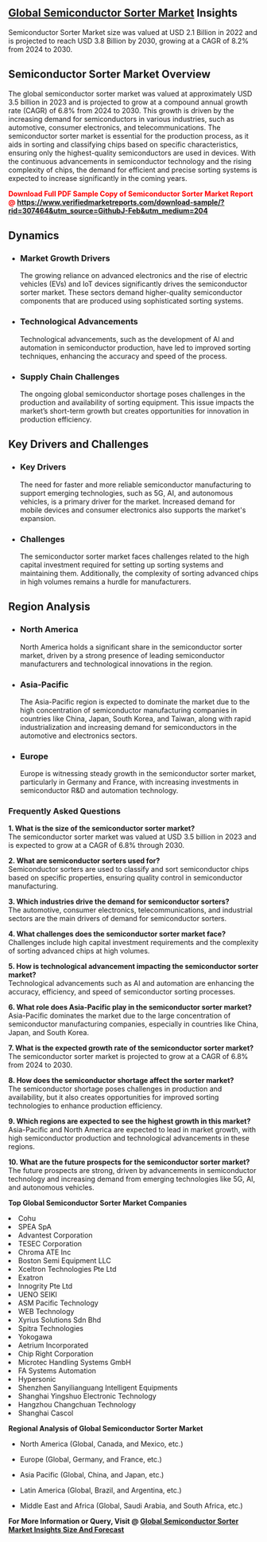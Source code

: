 <h2><a href="https://www.verifiedmarketreports.com/download-sample/?rid=307464&amp;utm_source=GithubJ&amp;utm_medium=204" target="_blank">Global Semiconductor Sorter Market</a> Insights</h2><p>Semiconductor Sorter Market size was valued at USD 2.1 Billion in 2022 and is projected to reach USD 3.8 Billion by 2030, growing at a CAGR of 8.2% from 2024 to 2030.</p><p> <h2>Semiconductor Sorter Market Overview</h2> <p>The global semiconductor sorter market was valued at approximately USD 3.5 billion in 2023 and is projected to grow at a compound annual growth rate (CAGR) of 6.8% from 2024 to 2030. This growth is driven by the increasing demand for semiconductors in various industries, such as automotive, consumer electronics, and telecommunications. The semiconductor sorter market is essential for the production process, as it aids in sorting and classifying chips based on specific characteristics, ensuring only the highest-quality semiconductors are used in devices. With the continuous advancements in semiconductor technology and the rising complexity of chips, the demand for efficient and precise sorting systems is expected to increase significantly in the coming years.</p> <p><strong><p><span class=""><span style="color: #ff0000;"><strong>Download Full PDF Sample Copy of Semiconductor Sorter Market Report</strong> @ </span><a href="https://www.verifiedmarketreports.com/download-sample/?rid=307464&amp;utm_source=GithubJ-Feb&amp;utm_medium=204" target="_blank">https://www.verifiedmarketreports.com/download-sample/?rid=307464&amp;utm_source=GithubJ-Feb&amp;utm_medium=204</a></span></p></strong></p> <h2>Dynamics</h2> <ul> <li><h3>Market Growth Drivers</h3> The growing reliance on advanced electronics and the rise of electric vehicles (EVs) and IoT devices significantly drives the semiconductor sorter market. These sectors demand higher-quality semiconductor components that are produced using sophisticated sorting systems.</li> <li><h3>Technological Advancements</h3> Technological advancements, such as the development of AI and automation in semiconductor production, have led to improved sorting techniques, enhancing the accuracy and speed of the process.</li> <li><h3>Supply Chain Challenges</h3> The ongoing global semiconductor shortage poses challenges in the production and availability of sorting equipment. This issue impacts the market’s short-term growth but creates opportunities for innovation in production efficiency.</li> </ul> <h2>Key Drivers and Challenges</h2> <ul> <li><h3>Key Drivers</h3> The need for faster and more reliable semiconductor manufacturing to support emerging technologies, such as 5G, AI, and autonomous vehicles, is a primary driver for the market. Increased demand for mobile devices and consumer electronics also supports the market's expansion.</li> <li><h3>Challenges</h3> The semiconductor sorter market faces challenges related to the high capital investment required for setting up sorting systems and maintaining them. Additionally, the complexity of sorting advanced chips in high volumes remains a hurdle for manufacturers.</li> </ul> <h2>Region Analysis</h2> <ul> <li><h3>North America</h3> North America holds a significant share in the semiconductor sorter market, driven by a strong presence of leading semiconductor manufacturers and technological innovations in the region.</li> <li><h3>Asia-Pacific</h3> The Asia-Pacific region is expected to dominate the market due to the high concentration of semiconductor manufacturing companies in countries like China, Japan, South Korea, and Taiwan, along with rapid industrialization and increasing demand for semiconductors in the automotive and electronics sectors.</li> <li><h3>Europe</h3> Europe is witnessing steady growth in the semiconductor sorter market, particularly in Germany and France, with increasing investments in semiconductor R&D and automation technology.</li> </ul> <h3>Frequently Asked Questions</h3> <p><strong>1. What is the size of the semiconductor sorter market?</strong><br> The semiconductor sorter market was valued at USD 3.5 billion in 2023 and is expected to grow at a CAGR of 6.8% through 2030.</p> <p><strong>2. What are semiconductor sorters used for?</strong><br> Semiconductor sorters are used to classify and sort semiconductor chips based on specific properties, ensuring quality control in semiconductor manufacturing.</p> <p><strong>3. Which industries drive the demand for semiconductor sorters?</strong><br> The automotive, consumer electronics, telecommunications, and industrial sectors are the main drivers of demand for semiconductor sorters.</p> <p><strong>4. What challenges does the semiconductor sorter market face?</strong><br> Challenges include high capital investment requirements and the complexity of sorting advanced chips at high volumes.</p> <p><strong>5. How is technological advancement impacting the semiconductor sorter market?</strong><br> Technological advancements such as AI and automation are enhancing the accuracy, efficiency, and speed of semiconductor sorting processes.</p> <p><strong>6. What role does Asia-Pacific play in the semiconductor sorter market?</strong><br> Asia-Pacific dominates the market due to the large concentration of semiconductor manufacturing companies, especially in countries like China, Japan, and South Korea.</p> <p><strong>7. What is the expected growth rate of the semiconductor sorter market?</strong><br> The semiconductor sorter market is projected to grow at a CAGR of 6.8% from 2024 to 2030.</p> <p><strong>8. How does the semiconductor shortage affect the sorter market?</strong><br> The semiconductor shortage poses challenges in production and availability, but it also creates opportunities for improved sorting technologies to enhance production efficiency.</p> <p><strong>9. Which regions are expected to see the highest growth in this market?</strong><br> Asia-Pacific and North America are expected to lead in market growth, with high semiconductor production and technological advancements in these regions.</p> <p><strong>10. What are the future prospects for the semiconductor sorter market?</strong><br> The future prospects are strong, driven by advancements in semiconductor technology and increasing demand from emerging technologies like 5G, AI, and autonomous vehicles.</p> </p><p><strong>Top Global Semiconductor Sorter Market Companies</strong></p><div data-test-id=""><p><li>Cohu</li><li> SPEA SpA</li><li> Advantest Corporation</li><li> TESEC Corporation</li><li> Chroma ATE Inc</li><li> Boston Semi Equipment LLC</li><li> Xceltron Technologies Pte Ltd</li><li> Exatron</li><li> Innogrity Pte Ltd</li><li> UENO SEIKl</li><li> ASM Pacific Technology</li><li> WEB Technology</li><li> Xyrius Solutions Sdn Bhd</li><li> Spitra Technologies</li><li> Yokogawa</li><li> Aetrium Incorporated</li><li> Chip Right Corporation</li><li> Microtec Handling Systems GmbH</li><li> FA Systems Automation</li><li> Hypersonic</li><li> Shenzhen Sanyilianguang Intelligent Equipments</li><li> Shanghai Yingshuo Electronic Technology</li><li> Hangzhou Changchuan Technology</li><li> Shanghai Cascol</li></p><div><strong>Regional Analysis of&nbsp;Global Semiconductor Sorter Market</strong></div><ul><li dir="ltr"><p dir="ltr">North America&nbsp;(Global, Canada, and Mexico, etc.)</p></li><li dir="ltr"><p dir="ltr">Europe (Global, Germany, and France, etc.)</p></li><li dir="ltr"><p dir="ltr">Asia Pacific&nbsp;(Global, China, and Japan, etc.)</p></li><li dir="ltr"><p dir="ltr">Latin America&nbsp;(Global, Brazil, and Argentina, etc.)</p></li><li dir="ltr">Middle East and Africa&nbsp;(Global, Saudi Arabia, and South Africa, etc.)</li></ul><p><strong>For More Information or Query, Visit @&nbsp;</strong><strong><a href="https://www.verifiedmarketreports.com/product/semiconductor-sorter-market/?utm_source=GithubJ&amp;utm_medium=204" target="_blank">Global Semiconductor Sorter Market Insights Size And Forecast</a></strong></p></div>
